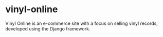 # vinyl-online
Vinyl Online is an e-commerce site with a focus on selling vinyl records, developed using the Django framework.
